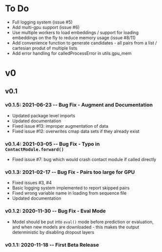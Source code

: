 # To Do
- Full logging system (issue #5)
- Add multi-gpu support (issue #6)
- Use multiple workers to load embeddings / support for loading embeddings on the fly to reduce memory usage (issue #8/11)
- Add convenience function to generate candidates - all pairs from a list / cartesian produt of multiple lists
- Add error handling for calledProcessError in utils.gpu_mem

# v0

## v0.1

### v0.1.5: 2021-06-23 -- Bug Fix - Augment and Documentation
- Updated package level imports 
- Updated documentation
- Fixed issue #13: improper augmentation of data
- Fixed issue #12: overwrites cmap data sets if they already exist

### v0.1.4: 2021-03-05 -- Bug Fix - Typo in `ContactModule.forward()`
- Fixed issue #7: bug which would crash contact module if called directly

### v0.1.3: 2021-02-17 -- Bug Fix - Pairs too large for GPU
- Fixed issues #3, #4
- Basic logging system implemented to report skipped pairs
- Fixed wrong variable name in loading from sequence file
- Updated documentation

### v0.1.2: 2020-11-30 -- Bug Fix - Eval Mode
- Model should be put into `eval()` mode before prediction or evaluation, and when new models are downloaded - this makes the output deterministic by disabling dropout layers

### v0.1.1: 2020-11-18 -- First Beta Release
